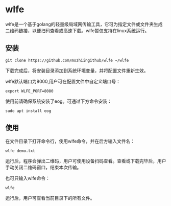 # wlfe
wlfe是一个基于golang的轻量级局域网传输工具，它可为指定文件或文件夹生成二维码链接，以便扫码查看或高速下载。wlfe暂仅支持在linux系统运行。
## 安装
```
git clone https://github.com/mozhiingithub/wlfe ~/wlfe
```
下载完成后，将安装目录添加到系统环境变量，并将配置文件重新生效。

wlfe默认端口为8000,用户可在配置文件中自定义端口号：
```
export WLFE_PORT=8080
```

使用前请确保系统安装了eog。可通过下方命令安装：
```
sudo apt install eog
```
## 使用
在文件目录下打开命令行，使用wlfe命令，并在后方输入文件名：
```
wlfe demo.txt
```
运行后，程序会弹出二维码，用户可使用设备扫码查看。查看或下载完毕后，用户手动关闭二维码窗口，结束本次传输。

也可只输入wlfe命令：
```
wlfe
```
运行后，用户可查看当前目录下的所有文件。